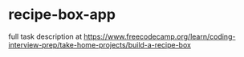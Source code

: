 # recipe-box-app
full task description at https://www.freecodecamp.org/learn/coding-interview-prep/take-home-projects/build-a-recipe-box
